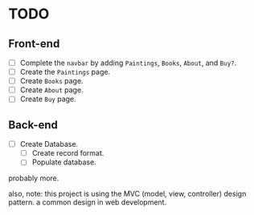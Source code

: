 # TODO

## Front-end
- [ ] Complete the `navbar` by adding `Paintings`, `Books`, `About`, and `Buy?`.
- [ ] Create the `Paintings` page.
- [ ] Create `Books` page.
- [ ] Create `About` page.
- [ ] Create `Buy` page.

## Back-end
- [ ] Create Database.
  - [ ] Create record format.
  - [ ] Populate database.

probably more.

also, note: this project is using the MVC (model, view, controller) design pattern. 
a common design in web development. 